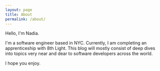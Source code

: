 ```yaml
---
layout: page
title: About
permalink: /about/
---
```


Hello, I'm Nadia. 

I'm a software engineer based in NYC. Currently, I am completing an apprenticeship with 8th Light. This blog will mostly consist of deep dives into topics very near and dear to software developers across the world. 

I hope you enjoy.